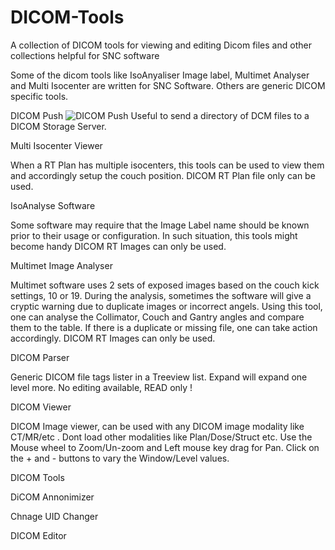 # DICOM-Tools
A collection of DICOM tools for viewing and editing Dicom files and other collections helpful for SNC software

Some of the dicom tools like IsoAnyaliser Image label, Multimet Analyser and Multi Isocenter are written for SNC Software. Others are generic DICOM specific tools.

DICOM Push
![DICOM Push](./ush.png)
Useful to send a directory of DCM files to a DICOM Storage Server.

Multi Isocenter Viewer

When a RT Plan has multiple isocenters, this tools can be used to view them and accordingly setup the couch position.
DICOM RT Plan file only can be used.

IsoAnalyse Software

Some software may require that the Image Label name should be known prior to their usage or configuration. In such situation, this tools might become handy
DICOM RT Images can only be used.


Multimet Image Analyser

Multimet software uses 2 sets of exposed images based on the couch kick settings, 10 or 19. During the analysis, sometimes the software will give a cryptic warning due to duplicate images or incorrect angels. Using this tool, one can analyse the Collimator, Couch and Gantry angles and compare them to the table. If there is a duplicate or missing file, one can take action accordingly.
DICOM RT Images can only be used.


DICOM Parser

Generic DICOM file tags lister in a Treeview list. Expand will expand one level more. No editing available, READ only !


DICOM Viewer

DICOM Image viewer, can be used with any DICOM image modality like CT/MR/etc . Dont load other modalities like Plan/Dose/Struct etc. Use the Mouse wheel to Zoom/Un-zoom and Left mouse key drag for Pan. Click on the + and - buttons to vary the Window/Level values.


DICOM Tools

DiCOM Annonimizer


Chnage UID Changer


DICOM Editor




